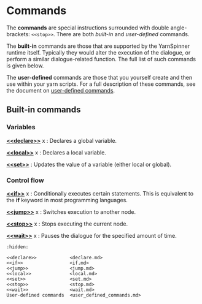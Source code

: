 # Commands

The **commands** are special instructions surrounded with double angle-brackets: `<<stop>>`. There
are both *built-in* and *user-defined* commands.

The **built-in** commands are those that are supported by the YarnSpinner runtime itself. Typically
they would alter the execution of the dialogue, or perform a similar dialogue-related function. The
full list of such commands is given below.

The **user-defined** commands are those that you yourself create and then use within your yarn
scripts. For a full description of these commands, see the document on [user-defined commands].


## Built-in commands


### Variables

**[\<\<declare\>\>](declare.md)** x
: Declares a global variable.

**[\<\<local\>\>](local.md)** x
: Declares a local variable.

**[\<\<set\>\>](set.md)**
: Updates the value of a variable (either local or global).


### Control flow

**[\<\<if\>\>](if.md)** x
: Conditionally executes certain statements. This is equivalent to the **if** keyword in most
  programming languages.

**[\<\<jump\>\>](jump.md)** x
: Switches execution to another node.

**[\<\<stop\>\>](stop.md)** x
: Stops executing the current node.

**[\<\<wait\>\>](wait.md)** x
: Pauses the dialogue for the specified amount of time.


[user-defined commands]: user_defined_commands.md

```{toctree}
:hidden:

<<declare>>            <declare.md>
<<if>>                 <if.md>
<<jump>>               <jump.md>
<<local>>              <local.md>
<<set>>                <set.md>
<<stop>>               <stop.md>
<<wait>>               <wait.md>
User-defined commands  <user_defined_commands.md>
```
